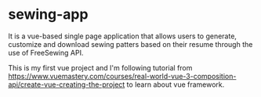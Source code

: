 # sewing-app
It is a vue-based single page application that allows users to generate, customize and download sewing patters based on their resume through the use of FreeSewing API.

This is my first vue project and I'm following tutorial from https://www.vuemastery.com/courses/real-world-vue-3-composition-api/create-vue-creating-the-project to learn about vue framework.